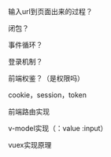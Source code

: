 输入url到页面出来的过程？

闭包？

事件循环？

登录机制？

前端权鉴？（是权限吗）

cookie，session，token

前端路由实现

v-model实现（：value  :input）

vuex实现原理

